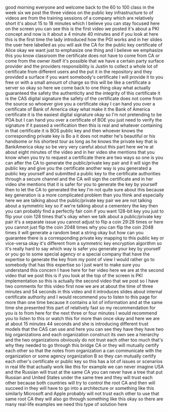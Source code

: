 good morning everyone and welcome back to the 60 to 100 class in the week six we post the three videos on the public key infrastructure to of videos are from the training sessions of a company which are relatively short it's about 15 to 18 minutes which I believe you can stay focused here on the screen you can see this is the first video we posted it's about a PKI concept and now is it about a 4 minute 40 minutes and if you look at here this is the first time the lady introduced how the PGI works and in her slides the user here labelled as you will ask the CA for the public key certificate of Alice okay we want just to emphasize one thing and I believe we emphasize this you know classroom the certificate does not have to come from CA or come from the owner itself it's possible that we have a certain party surface provider and the providers responsibility is Justin to collect a whole lot of certificate from different users and the put it in the repository and they provided a surface if you want somebody's certificate I will provide it to you free or with a small amount of charge so this will be like a certificate a server so okay so here we come back to one thing okay what actually guaranteed the safety the authenticity and the integrity of this certificate it is the CAS digital signature the safety of the certificate does not come from the source so whoever give you a certificate okay I can hand you over a certificate of Bank of America okay what make it the Bank of America certificate it is the easiest digital signature okay so I'm not pretending to be POA but I can hand you over a certificate of BOE you just need to verify the signature if it passed a verification then this is real and whatever containing in that certificate it is BOS public key and then whoever knows the corresponding private key is Bo a it does not matter he's beautiful or his handsome or his shortest tour as long as he knows the private key that is BankAmerica okay so be very very careful about this part here we're at about eight minutes of the video and in her video she mentions that you know when you try to request a certificate there are two ways so one is you can after the CA to generate the public/private key pair and it will sign the public key and give you the certificate another way is you generated a public key yourself and submitted a public key to the certificate authorities through a secure channel and the CA will sign the certificate and in her video she mentions that it is safer for you to generate the key by yourself then to let the CA to generated the key I'm not quite sure about this because key generation is a more complicated problem than you think and especially here we are talking about the public/private key pair we are not talking about a symmetric key so if we're talking about a cementery the key then you can probably find a perfectly fair coin if you want 128-bit key you just to flip your coin 128 times that's okay when we talk about a public/private key pair it's a separate issue you cannot adjust to flip a coin 29:28 times or here you cannot just flip the coin 2048 times why you can flip the coin 2048 times it will generate a random beat a string okay but how can you guarantee there is a corresponding private key mapping to this public key or vice-versa okay it's different from a symmetric key encryption algorithm so it's really hard to say which way is safer you generate your key by yourself or you go to some special agency or a special company that have the expertise to generate the key from my point of view I would rather go to somebody that has this expertise so I just want to make sure you understand this concern I have here for her video here we are at the second video that we post this is if you look at the top of the screen is PKI implementation so this is actually the second video that we post so I have two comments for this video first now we are at about the time of three minutes and 54 seconds in this video and it introduces slides about internal certificate authority and I would recommend you to listen to this page for more than one time because it contains a lot of information and at the same time she presented this part of relatively fast so my recommendation for you is to from here for the next three or four minutes I would recommend you to listen to this or watch this for more than once okay and here we are at about 15 minutes 44 seconds and she is introducing different trust models that the CAS can use and here you can see they have they have two big organizations and each organization construct its own see a hierarchy and the two organizations obviously do not trust each other too much that's why they needed to go through this bridge CA or they will mutually certify each other so that the notes from organization a can communicate with the organization or some agency organization B so they can mutually certify each other's certificate or public key so this has a lot of issues or scenarios in real life that actually work like this for example we can never imagine USA and the Russian will trust at the same CA you can never have a tree that put Russian and United States under the same tree and they will trust each other because both countries will try to control the root CA and then will succeed in they will have to go into a architecture or something like this similarly Microsoft and Apple probably will not trust each other to use that same root CA they will also go through something like this okay so there are many real-life examples we need this type of solution here  
